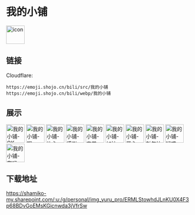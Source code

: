 # 我的小铺
<img src="https://emoji.shojo.cn/bili/src/我的小铺/icon.png" width="50" height="50" alt="icon">

## 链接
Cloudflare:
```
https://emoji.shojo.cn/bili/src/我的小铺
https://emoji.shojo.cn/bili/webp/我的小铺
```
## 展示
<img src="https://emoji.shojo.cn/bili/src/我的小铺/我的小铺-OK.png" width="50" height="50" alt="我的小铺-OK">
<img src="https://emoji.shojo.cn/bili/src/我的小铺/我的小铺-啊.png" width="50" height="50" alt="我的小铺-啊">
<img src="https://emoji.shojo.cn/bili/src/我的小铺/我的小铺-比心.png" width="50" height="50" alt="我的小铺-比心">
<img src="https://emoji.shojo.cn/bili/src/我的小铺/我的小铺-感谢.png" width="50" height="50" alt="我的小铺-感谢">
<img src="https://emoji.shojo.cn/bili/src/我的小铺/我的小铺-害羞.png" width="50" height="50" alt="我的小铺-害羞">
<img src="https://emoji.shojo.cn/bili/src/我的小铺/我的小铺-加油.png" width="50" height="50" alt="我的小铺-加油">
<img src="https://emoji.shojo.cn/bili/src/我的小铺/我的小铺-开心.png" width="50" height="50" alt="我的小铺-开心">
<img src="https://emoji.shojo.cn/bili/src/我的小铺/我的小铺-新年快乐.png" width="50" height="50" alt="我的小铺-新年快乐">
<img src="https://emoji.shojo.cn/bili/src/我的小铺/我的小铺-疑惑.png" width="50" height="50" alt="我的小铺-疑惑">
<img src="https://emoji.shojo.cn/bili/src/我的小铺/我的小铺-在吗.png" width="50" height="50" alt="我的小铺-在吗">

## 下载地址

https://shamiko-my.sharepoint.com/:u:/g/personal/img_yuru_pro/ERMLStowhdJLnKU0X4F3p68BDvGoEMsKGicnwda3jVfrSw